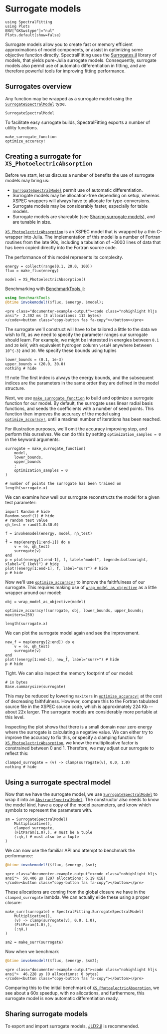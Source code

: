 # Surrogate models

```@setup surrogate_example
using SpectralFitting
using Plots
ENV["GKSwstype"]="nul"
Plots.default(show=false)
```

Surrogate models allow you to create fast or memory efficient approximations of model components, or assist in optimizing some objective function directly. SpectralFitting uses the [Surrogates.jl](https://github.com/SciML/Surrogates.jl) library of models, that yields pure-Julia surrogate models. Consequently, surrogate models also permit use of automatic differentiation in fitting, and are therefore powerful tools for improving fitting performance.

## Surrogates overview

Any function may be wrapped as a surrogate model using the [`SurrogateSpectralModel`](@ref) type.

```@docs
SurrogateSpectralModel
```

To facilitate easy surrogate builds, SpectralFitting exports a number of utility functions.

```@docs
make_surrogate_function
optimize_accuracy!
```

## Creating a surrogate for `XS_PhotoelectricAbsorption`

Before we start, let us discuss a number of benefits the use of surrogate models may bring us:

- [`SurrogateSpectralModel`](@ref) permit use of automatic differentiation.
- Surrogate models may be allocation-free depending on setup, whereas XSPEC wrappers will always have to allocate for type-conversions.
- Surrogate models may be considerably faster, especially for table models.
- Surrogate models are shareable (see [Sharing surrogate models](@ref)), and are tunable in size.

[`XS_PhotoelectricAbsorption`](@ref) is an XSPEC model that is wrapped by a thin C-wrapper into Julia. The implementation of this model is a number of Fortran routines from the late 90s, including a tabulation of ~3000 lines of data that has been copied directly into the Fortran source code.

The performance of this model represents its complexity.

```@example surrogate_example
energy = collect(range(0.1, 20.0, 100))
flux = make_flux(energy)

model = XS_PhotoelectricAbsorption()
```

Benchmarking with [BenchmarkTools.jl](https://juliaci.github.io/BenchmarkTools.jl/stable/):

```julia
using BenchmarkTools
@btime invokemodel!($flux, $energy, $model);
```
```@raw html
<pre class="documenter-example-output"><code class="nohighlight hljs ansi">  2.302 ms (3 allocations: 112 bytes)
</code><button class="copy-button fas fa-copy"></button></pre>
```

The surrogate we'll construct will have to be tailored a little to the data we wish to fit, as we need to specify the parameter ranges our surrogate should learn. For example, we might be interested in energies between ``0.1`` and ``20`` keV, with equivalent hydrogen column ``\eta``H anywhere between ``10^{-3}`` and ``30``. We specify these bounds using tuples

```@example surrogate_example
lower_bounds = (0.1, 1e-3)
upper_bounds = (20.0, 30.0)
nothing # hide
```

!!! note
    The first index is always the energy bounds, and the subsequent indices are the parameters in the same order they are defined in the model structure.

Next, we use [`make_surrogate_function`](@ref) to build and optimize a surrogate function for our model. By default, the surrogate uses linear radial basis functions, and seeds the coefficients with a number of seed points. This function then improves the accuracy of the model using [`optimize_accuracy!`](@ref), until a maximal number of iterations has been reached.

For illustration purposes, we'll omit the accuracy improving step, and perform this ourselves. We can do this by setting `optimization_samples = 0` in the keyword arguments:

```@example surrogate_example
surrogate = make_surrogate_function(
    model, 
    lower_bounds, 
    upper_bounds
    ;
    optimization_samples = 0
)

# number of points the surrogate has been trained on
length(surrogate.x)
```

We can examine how well our surrogate reconstructs the model for a given test parameter:

```@example surrogate_example
import Random # hide
Random.seed!(1) # hide
# random test value
ηh_test = rand(1.0:30.0)

f = invokemodel(energy, model, ηh_test)

f̂ = map(energy[1:end-1]) do e
    v = (e, ηh_test)
    surrogate(v)
end
p = plot(energy[1:end-1], f, label="model", legend=:bottomright, xlabel="E (keV)") # hide
plot!(energy[1:end-1], f̂, label="surr") # hide
p # hide
```

Now we'll use [`optimize_accuracy!`](@ref) to improve the faithfulness of our surrogate. This requires making use of [`wrap_model_as_objective`](@ref) as a little wrapper around our model:

```@example surrogate_example
obj = wrap_model_as_objective(model)

optimize_accuracy!(surrogate, obj, lower_bounds, upper_bounds; maxiters=250)

length(surrogate.x)
```

We can plot the surrogate model again and see the improvement.
```@example surrogate_example
new_f̂ = map(energy[2:end]) do e
    v = (e, ηh_test)
    surrogate(v)
end
plot!(energy[1:end-1], new_f̂, label="surr+") # hide
p # hide
```

Tight. We can also inspect the memory footprint of our model:

```@example surrogate_example
# in bytes
Base.summarysize(surrogate)
```
This may be reduced by lowering `maxiters` in [`optimize_accuracy!`](@ref) at the cost of decreasing faithfulness. However, compare this to the Fortran tabulated source file in the XSPEC source code, which is approximately 224 Kb -- about 22x larger. The surrogate models are considerably more portable at this level.

Inspecting the plot shows that there is a small domain near zero energy where the surrogate is calculating a negative value. We can either try to improve the accuracy to fix this, or specify a clamping function: for [`XS_PhotoelectricAbsorption`](@ref), we know the multiplicative factor is constrained between 0 and 1. Therefore, we may adjust our surrogate to reflect this:

```@example surrogate_example
clamped_surrogate = (v) -> clamp(surrogate(v), 0.0, 1.0)
nothing # hide
```

## Using a surrogate spectral model

Now that we have the surrogate model, we use [`SurrogateSpectralModel`](@ref) to wrap it into an [`AbstractSpectralModel`](@ref). The constructor also needs to know the model kind, have a copy of the model parameters, and know which symbols to represent the parameters with.

```@example surrogate_example
sm = SurrogateSpectralModel(
    Multiplicative(),
    clamped_surrogate,
    (FitParam(1.0),), # must be a tuple
    (:ηh,) # must also be a tuple
)
```

We can now use the familiar API and attempt to benchmark the performance:

```julia
@btime invokemodel!($flux, $energy, $sm);
```
```@raw html
<pre class="documenter-example-output"><code class="nohighlight hljs ansi">  50.406 μs (297 allocations: 6.19 KiB)
</code><button class="copy-button fas fa-copy"></button></pre>
```

These allocations are coming from the global closure we have in the  `clamped_surrogate` lambda. We can actually elide these using a proper closure:

```@example surrogate_example
make_surr(surrogate) = SpectralFitting.SurrogateSpectralModel(
    Multiplicative(),
    (v) -> clamp(surrogate(v), 0.0, 1.0), 
    (FitParam(1.0),), 
    (:ηH,)
)

sm2 = make_surr(surrogate)
```

Now when we benchmark
```julia
@btime invokemodel!($flux, $energy, $sm2);
```
```@raw html
<pre class="documenter-example-output"><code class="nohighlight hljs ansi">  46.228 μs (0 allocations: 0 bytes)
</code><button class="copy-button fas fa-copy"></button></pre>
```

Comparing this to the initial benchmark of [`XS_PhotoelectricAbsorption`](@ref), we see about a 60x speedup, with no allocations, and furthermore, this surrogate model is now automatic differentiation ready.

## Sharing surrogate models

To export and import surrogate models, [JLD2.jl](https://github.com/JuliaIO/JLD2.jl) is recommended.